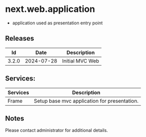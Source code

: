 # next.web.application
- application used as presentation entry point

## Releases
| Id | Date | Description |  
| --- | --- | --- |
| 3.2.0 | 2024-07-28 | Initial MVC Web |   

## Services:   
| Services | Description |
| --- | --- |
| Frame |  Setup base mvc application for presentation. |

## Notes  
Please contact administrator for additional details.